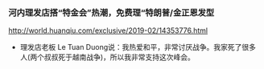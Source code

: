 ### 河内理发店搭“特金会”热潮，免费理“特朗普/金正恩发型
http://world.huanqiu.com/exclusive/2019-02/14353776.html
- 理发店老板 Le Tuan Duong说：我热爱和平，非常讨厌战争。我家死了很多人(两个叔叔死于越南战争)，所以我非常支持这次峰会。